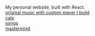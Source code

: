 My personal website, built with React.  
[original music with custom player I build](https://www.dankinsley.com/musicplayer)  
[cats](https://dankinsley.com/cats)  
[songs](https://dankinsley.com/songs)  
[mastermind](https://dankinsley.com/mastermind)  
